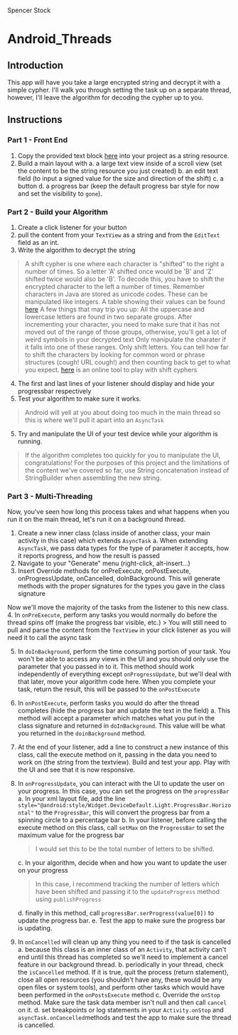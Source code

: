 Spencer Stock

# Android_Threads

## Introduction

This app will have you take a large encrypted string and decrypt it with a simple cypher. I'll walk you through setting the task up on a separate thread, however, I'll leave the algorithm for decoding the cypher up to you.

## Instructions

### Part 1 - Front End
1. Copy the provided text block [here](https://github.com/LambdaSchool/Android_Threads/blob/master/encoded_content.txt) into your project as a string resource.
2. Build a main layout with 
	a. a large text view inside of a scroll view (set the content to be the string resource you just created)
	b. an edit text field (to input a signed value for the size and direction of the shift)
	c. a button
	d. a progress bar (keep the default progress bar style for now and set the visibility to `gone`).

### Part 2 - Build your Algorithm
1. Create a click listener for your button
2. pull the content from your `TextView` as a string and from the `EditText` field as an int. 
3. Write the algorithm to decrypt the string
> A shift cypher is one where each character is "shifted" to the right a number of times. So a letter 'A' shifted once would be 'B' and 'Z' shifted twice would also be 'B'. To decode this, you have to shift the encrypted character to the left a number of times.
> Remember characters in Java are stored as unicode codes. These can be manipulated like integers. A table showing their values can be found  [here](https://www.rapidtables.com/code/text/unicode-characters.html)
> A few things that may trip you up:
> 	All the uppercase and lowercase letters are found in two separate groups. After incrementing your character, you need to make sure that it has not moved out of the range of those groups, otherwise, you'll get a lot of weird symbols in your decrypted text
> 	Only manipulate the charater if it falls into one of these ranges. Only shift letters.
> 	You can tell how far to shift the characters by looking for common word or phrase structures (cough! URL cough!) and then counting back to get to what you expect. [here](http://rumkin.com/tools/cipher/caesar.php) is an online tool to play with shift cyphers


4. The first and last lines of your listener should display and hide your progressbar respectively
5. Test your algorithm to make sure it works.
> Android will yell at you about doing too much in the main thread so this is where we'll pull it apart into an `AsyncTask`


5. Try and manipulate the UI of your test device while your algorithm is running.
> If the algorithm completes too quickly for you to manipulate the UI, congratulations! For the purposes of this project and the limitations of the content we've covered so far, use String concatenation instead of StringBuilder when assembling the new string.


### Part 3 - Multi-Threading
Now, you've seen how long this process takes and what happens when you run it on the main thread, let's run it on a background thread.
1. Create a new inner class (class inside of another class, your main activity in this case) which extends `AsyncTask`
	a. When extending `AsyncTask`, we pass data types for the type of parameter it accepts, how it reports progress, and how the result is passed
2. Navigate to your "Generate" menu (right-click, alt-insert...)
3. Insert Override methods for onPreExecute, onPostExecute, onProgressUpdate, onCancelled, doInBackground. This will generate methods with the proper signatures for the types you gave in the class signature

Now we'll move the majority of the tasks from the listener to this new class.
4. In `onPreExecute`, perform any tasks you would normally do before the thread spins off (make the progress bar visible, etc.)
    > You will still need to pull and parse the content from the `TextView` in your click listener as you will need it to call the async task

5. In `doInBackground`, perform the time consuming portion of your task. You won't be able to access any views in the UI and you should only use the parameter that you passed in to it. This method should work independently of everything except `onProgressUpdate`, but we'll deal with that later, move your algorithm code here. When you complete your task, return the result, this will be passed to the `onPostExecute`
6. In `onPostExecute`, perform tasks you would do after the thread completes (hide the progress bar and update the text in the field)
	a. This method will accept a parameter which matches what you put in the class signature and returned in `doInBackground`. This value will be what you returned in the `doinBackground` method.
7. At the end of your listener, add a line to construct a new instance of this class, call the execute method on it, passing in the data you need to work on (the string from the textview). Build and test your app. Play with the UI and see that it is now responsive.

8. In `onProgressUpdate`, you can interact with the UI to update the user on your progress. In this case, you can set the progress on the `progressBar`
	a. In your xml layout file, add the line `style="@android:style/Widget.DeviceDefault.Light.ProgressBar.Horizontal"` to the `ProgressBar`, this will convert the progress bar from a spinning circle to a percentage bar
	b. In your listener, before calling the execute method on this class, call `setMax` on the `ProgressBar` to set the maximum value for the progress bar
	> I would set this to be the total number of letters to be shifted.
	
	c. In your algorithm, decide when and how you want to update the user on your progress
	> In this case, I recommend tracking the number of letters which have been shifted and passing it to the `updateProgress` method using `publishProgress`
	
	d. finally in this method, call `progressBar.serProgress(value[0])` to update the progress bar.
	e. Test the app to make sure the progress bar is updating.

9. In `onCancelled` will clean up any thing you need to if the task is cancelled
	a. because this class is an inner class of an `Activity`, that activity can't end until this thread has completed so we'll need to implement a cancel feature in our background thread.
	b. periodically in your thread, check the `isCancelled` method. If it is true, quit the process (return statement), close all open resources (you shouldn't have any, these would be any open files or system tools), and perform other tasks which would have been performed in the `onPostsExecute` method
	c. Override the `onStop` method. Make sure the task data member isn't null and then call `cancel` on it.
	d. set breakpoints or log statements in your `Activity.onStop` and `asyncTask.onCancelled`methods and test the app to make sure the thread is cancelled.
